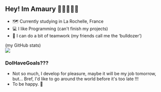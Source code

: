 ## Hey! Im Amaury 👋🏻👨🏻‍🎓
- 🗺️ Currently studying in La Rochelle, France
- 💻 I like Programming (can't finish my projects)
- 🔨 I can do a bit of teamwork (my friends call me the ‘bulldozer’)

(my GitHub stats)\
<picture>
  <source
    srcset="https://github-readme-stats.vercel.app/api/top-langs/?username=AmauRizz&layout=compact&theme=dark"
    media="(prefers-color-scheme: dark)"
  />
  <source
    srcset="https://github-readme-stats.vercel.app/api/top-langs/?username=AmauRizz&layout=compact"
    media="(prefers-color-scheme: light), (prefers-color-scheme: no-preference)"
  />
  <img src="https://github-readme-stats.vercel.app/api/top-langs/?username=AmauRizz&layout=compact&theme=dark" />
</picture>


### DoIHaveGoals???
- Not so much, I develop for pleasure, maybe it will be my job tomorrow, but... Bref, I'd like to go around the world before it's too late !!!
- To be happy. 💙
